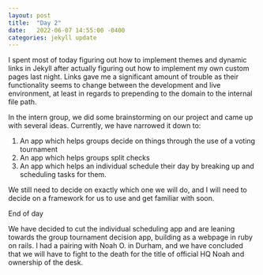 ```yaml
---
layout: post
title:  "Day 2"
date:   2022-06-07 14:55:00 -0400
categories: jekyll update
---
```



I spent most of today figuring out how to implement themes and dynamic links in Jekyll after actually figuring out how to implement my own custom pages last night. Links gave me a significant amount of trouble as their functionality seems to change between the development and live environment, at least in regards to prepending to the domain to the internal file path.

In the intern group, we did some brainstorming on our project and came up with several ideas. Currently, we have narrowed it down to:

1. An app which helps groups decide on things through the use of a voting tournament
2. An app which helps groups split checks
3. An app which helps an individual schedule their day by breaking up and scheduling tasks for them.

We still need to decide on exactly which one we will do, and I will need to decide on a framework for us to use and get familiar with soon.

End of day

We have decided to cut the individual scheduling app and are leaning towards the group tournament decision app, building as a webpage in ruby on rails. I had a pairing with Noah O. in Durham, and we have concluded that we will have to fight to the death for the title of official HQ Noah and ownership of the desk.
